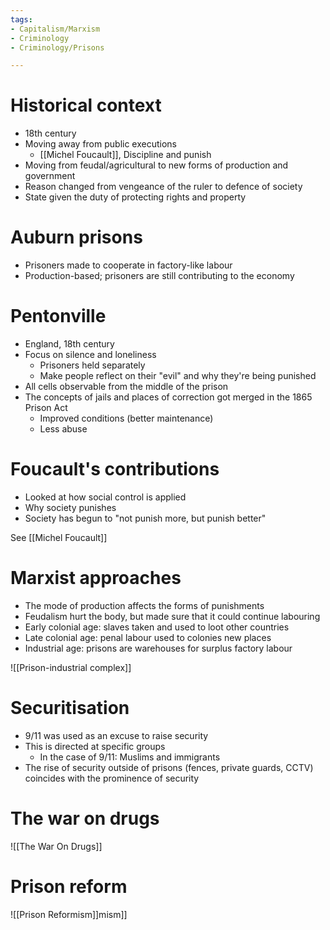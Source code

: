 ```yaml
---
tags:
- Capitalism/Marxism
- Criminology
- Criminology/Prisons

---
```

# Historical context
- 18th century
- Moving away from public executions
	- [[Michel Foucault]], Discipline and punish
- Moving from feudal/agricultural to new forms of production and government
- Reason changed from vengeance of the ruler to defence of society
- State given the duty of protecting rights and property

# Auburn prisons
- Prisoners made to cooperate in factory-like labour
- Production-based; prisoners are still contributing to the economy

# Pentonville
- England, 18th century
- Focus on silence and loneliness
	- Prisoners held separately
	- Make people reflect on their "evil" and why they're being punished
- All cells observable from the middle of the prison
- The concepts of jails and places of correction got merged in the 1865 Prison Act
	- Improved conditions (better maintenance)
	- Less abuse

# Foucault's contributions
- Looked at how social control is applied
- Why society punishes
- Society has begun to "not punish more, but punish better"

See [[Michel Foucault]]

# Marxist approaches
- The mode of production affects the forms of punishments
- Feudalism hurt the body, but made sure that it could continue labouring
- Early colonial age: slaves taken and used to loot other countries
- Late colonial age: penal labour used to colonies new places
- Industrial age: prisons are warehouses for surplus factory labour

![[Prison-industrial complex]]

# Securitisation
- 9/11 was used as an excuse to raise security
- This is directed at specific groups
	- In the case of 9/11: Muslims and immigrants
- The rise of security outside of prisons (fences, private guards, CCTV) coincides with the prominence of security

# The war on drugs
![[The War On Drugs]]

# Prison reform
![[Prison Reformism]]mism]]